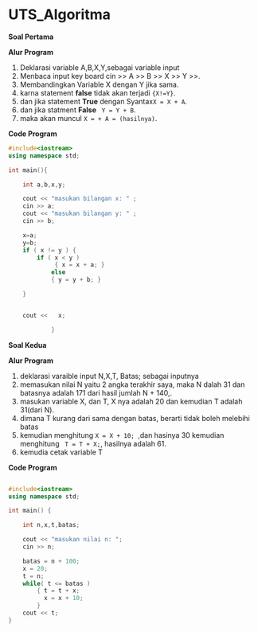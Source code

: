 # UTS_Algoritma

**Soal Pertama**


**Alur Program**

1. Deklarasi variable A,B,X,Y,sebagai variable input
2. Menbaca input key board cin >> A >> B >> X >> Y >>.
3. Membandingkan Variable X dengan Y jika sama.
4. karna statement **false** tidak akan terjadi ```{X!=Y}```.
5. dan jika statement **True** dengan Syantax```X = X + A```.
6. dan jika statment **False** ``` Y = Y + B```.
7. maka akan muncul ``` X = + A = (hasilnya) ```.

**Code Program**

```c++
#include<iostream>
using namespace std;

int main(){

    int a,b,x,y;

    cout << "masukan bilangan x: " ;
    cin >> a;
    cout << "masukan bilangan y: " ;
    cin >> b;

    x=a;
    y=b;
    if ( x != y ) {
        if ( x < y )
             { x = x + a; }
            else
            { y = y + b; }

    }


    cout <<   x;

            }


```
**Soal Kedua**

**Alur Program**

1. deklarasi varaible input N,X,T, Batas;
sebagai inputnya
2. memasukan nilai N yaitu 2 angka terakhir saya, maka N dalah 31
dan batasnya adalah 171 dari hasil jumlah N + 140,.
3. masukan variable X, dan T, X nya adalah 20 dan kemudian T adalah 31(dari N).
4. dimana T kurang dari sama dengan batas, berarti tidak boleh melebihi batas 
5. kemudian menghitung ```X = X + 10;
```,dan hasinya 30 kemudian menghitung ```
T = T + X;```,
hasilnya adalah 61.
6. kemudia cetak variable T 

**Code Program**

```c++

#include<iostream>
using namespace std;

int main() {

    int n,x,t,batas;

    cout << "masukan nilai n: ";
    cin >> n;

    batas = n + 100;
    x = 20;
    t = n;
    while( t <= batas )
        { t = t + x;
          x = x + 10;
        }
    cout << t;
}
